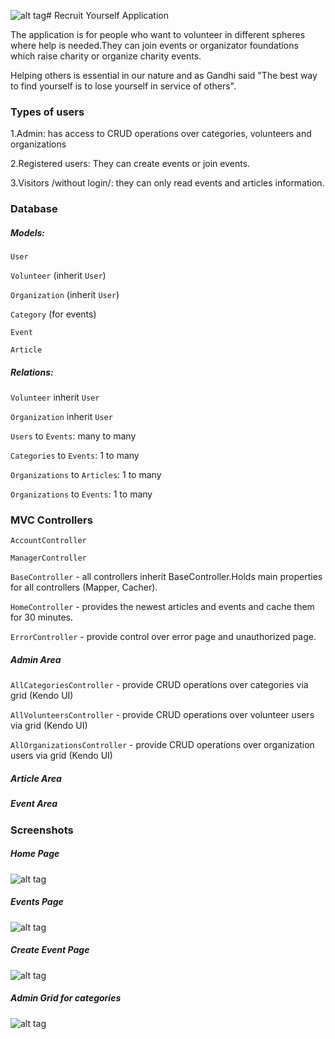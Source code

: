 ![alt tag](http://url/to/img.png)# Recruit Yourself Application

The application is for people who want to volunteer in different spheres where help is needed.They can join events or organizator foundations which raise charity or organize charity events.

Helping others is essential in our nature and as Gandhi said "The best way to find yourself is to lose yourself in service of others".

### Types of users

1.Admin: has access to CRUD operations over categories, volunteers and organizations

2.Registered users: They can create events or join events.

3.Visitors /without login/: they can only read events and articles information.


### Database

##### Models:

`User`

`Volunteer` (inherit `User`) 

`Organization` (inherit `User`)

`Category` (for events)

`Event`

`Article`


##### Relations:

`Volunteer` inherit `User`

`Organization` inherit `User`

`Users` to `Events`: many to many

`Categories` to `Events`: 1 to many

`Organizations` to `Articles`: 1 to many

`Organizations` to `Events`: 1 to many

### MVC Controllers
`AccountController`

`ManagerController`

`BaseController` - all controllers inherit BaseController.Holds main properties for all controllers (Mapper, Cacher).

`HomeController` - provides the newest articles and events and cache them for 30 minutes.

`ErrorController` - provide control over error page and unauthorized page.

##### Admin Area

`AllCategoriesController` - provide CRUD operations over categories via grid (Kendo UI)

`AllVolunteersController` - provide CRUD operations over volunteer users via grid (Kendo UI)

`AllOrganizationsController` - provide CRUD operations over organization users via grid (Kendo UI)

##### Article Area

##### Event Area

### Screenshots
##### Home Page
![alt tag](http://i.imgur.com/48UfYAt.jpg)
##### Events Page
![alt tag](http://i.imgur.com/KAVzFDY.jpg)
##### Create Event Page
![alt tag](http://i.imgur.com/C0UD6Ug.jpg)
##### Admin Grid for categories
![alt tag](http://i.imgur.com/IoMCc3E.jpg)
